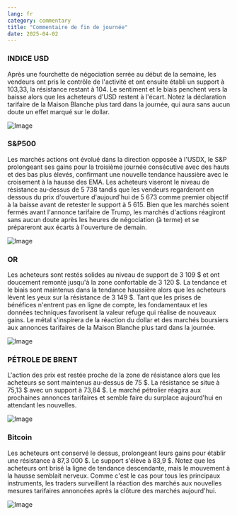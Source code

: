 ```yaml
---
lang: fr
category: commentary
title: "Commentaire de fin de journée"
date: 2025-04-02
---
```


### INDICE USD

Après une fourchette de négociation serrée au début de la semaine, les vendeurs ont pris le contrôle de l'activité et ont ensuite établi un support à 103,33, la résistance restant à 104. Le sentiment et le biais penchent vers la baisse alors que les acheteurs d'USD restent à l'écart. Notez la déclaration tarifaire de la Maison Blanche plus tard dans la journée, qui aura sans aucun doute un effet marqué sur le dollar.

![Image](https://markleighedu.github.io/img/Apr-2025/02-Apr-2025/usdindex.jpg)

### S&P500

Les marchés actions ont évolué dans la direction opposée à l'USDX, le S&P prolongeant ses gains pour la troisième journée consécutive avec des hauts et des bas plus élevés, confirmant une nouvelle tendance haussière avec le croisement à la hausse des EMA. Les acheteurs viseront le niveau de résistance au-dessus de 5 738 tandis que les vendeurs regarderont en dessous du prix d'ouverture d'aujourd'hui de 5 673 comme premier objectif à la baisse avant de retester le support à 5 615. Bien que les marchés soient fermés avant l'annonce tarifaire de Trump, les marchés d'actions réagiront sans aucun doute après les heures de négociation (à terme) et se prépareront aux écarts à l'ouverture de demain.

![Image](https://markleighedu.github.io/img/Apr-2025/02-Apr-2025/sp500.jpg)

### OR

Les acheteurs sont restés solides au niveau de support de 3 109 $ et ont doucement remonté jusqu'à la zone confortable de 3 120 $. La tendance et le biais sont maintenus dans la tendance haussière alors que les acheteurs lèvent les yeux sur la résistance de 3 149 $. Tant que les prises de bénéfices n'entrent pas en ligne de compte, les fondamentaux et les données techniques favorisent la valeur refuge qui réalise de nouveaux gains. Le métal s'inspirera de la réaction du dollar et des marchés boursiers aux annonces tarifaires de la Maison Blanche plus tard dans la journée. 

![Image](https://markleighedu.github.io/img/Apr-2025/02-Apr-2025/gold.jpg)

### PÉTROLE DE BRENT

L'action des prix est restée proche de la zone de résistance alors que les acheteurs se sont maintenus au-dessus de 75 $. La résistance se situe à 75,13 $ avec un support à 73,84 $. Le marché pétrolier réagira aux prochaines annonces tarifaires et semble faire du surplace aujourd'hui en attendant les nouvelles. 

![Image](https://markleighedu.github.io/img/Apr-2025/02-Apr-2025/brentoil.jpg)

### Bitcoin

Les acheteurs ont conservé le dessus, prolongeant leurs gains pour établir une résistance à 87,3 000 $. Le support s'élève à 83,9 $. Notez que les acheteurs ont brisé la ligne de tendance descendante, mais le mouvement à la hausse semblait nerveux. Comme c'est le cas pour tous les principaux instruments, les traders surveillent la réaction des marchés aux nouvelles mesures tarifaires annoncées après la clôture des marchés aujourd'hui. 

![Image](https://markleighedu.github.io/img/Apr-2025/02-Apr-2025/bitcoin.jpg)

